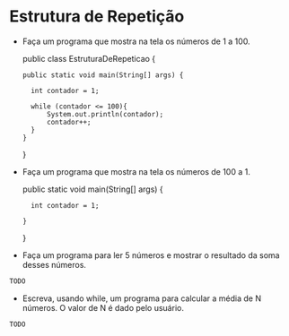 # Estrutura de Repetição

- Faça um programa que mostra na tela os números de 1 a 100.


    public class EstruturaDeRepeticao {

      public static void main(String[] args) {

        int contador = 1;

        while (contador <= 100){
            System.out.println(contador);
            contador++;
        }
      }
    }

- Faça um programa que mostra na tela os números de 100 a 1.


    public static void main(String[] args) {

        int contador = 1;

      }
    }
    

- Faça um programa para ler 5 números e mostrar o resultado da soma desses números.

```java
TODO
```

- Escreva, usando while, um programa para calcular a média de N números. O valor de N é dado pelo usuário.

```java
TODO
```
